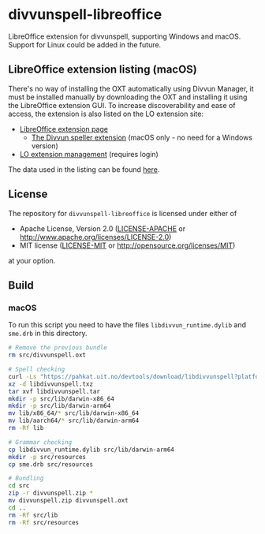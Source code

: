 # divvunspell-libreoffice

LibreOffice extension for divvunspell, supporting Windows and macOS. Support for Linux could be added in the future.

## LibreOffice extension listing (macOS)

There's no way of installing the OXT automatically using Divvun Manager, it must be installed manually by downloading the OXT and installing it using the LibreOffice extension GUI. To increase discoverability and ease of access, the extension is also listed on the LO extension site:

- [LibreOffice extension page](https://extensions.libreoffice.org)
    - [The Divvun speller extension](https://extensions.libreoffice.org/en/extensions/show/27383) (macOS only - no need for a Windows version)
- [LO extension management](https://extensions.libreoffice.org/admin/extensions/LibreOffice-Extensions-Extension) (requires login)

The data used in the listing can be found [here](docs/index.md).

## License

The repository for `divvunspell-libreoffice` is licensed under either of

 * Apache License, Version 2.0 ([LICENSE-APACHE](LICENSE-APACHE) or http://www.apache.org/licenses/LICENSE-2.0)
 * MIT license ([LICENSE-MIT](LICENSE-MIT) or http://opensource.org/licenses/MIT)

at your option.

## Build

### macOS

To run this script you need to have the files `libdivvun_runtime.dylib` and `sme.drb` in this directory.

```zsh
# Remove the previous bundle
rm src/divvunspell.oxt

# Spell checking
curl -Ls "https://pahkat.uit.no/devtools/download/libdivvunspell?platform=macos&channel=nightly" -o libdivvunspell.txz
xz -d libdivvunspell.txz
tar xvf libdivvunspell.tar
mkdir -p src/lib/darwin-x86_64
mkdir -p src/lib/darwin-arm64
mv lib/x86_64/* src/lib/darwin-x86_64
mv lib/aarch64/* src/lib/darwin-arm64
rm -Rf lib

# Grammar checking
cp libdivvun_runtime.dylib src/lib/darwin-arm64
mkdir -p src/resources
cp sme.drb src/resources

# Bundling
cd src
zip -r divvunspell.zip *
mv divvunspell.zip divvunspell.oxt
cd ..
rm -Rf src/lib
rm -Rf src/resources
```